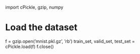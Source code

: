 import cPickle, gzip, numpy

# Load the dataset

f = gzip.open(’mnist.pkl.gz’, ’rb’)
train_set, valid_set, test_set = cPickle.load(f)
f.close()
